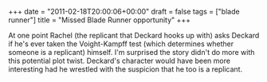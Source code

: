 +++
date = "2011-02-18T20:00:06+00:00"
draft = false
tags = ["blade runner"]
title = "Missed Blade Runner opportunity"
+++
<p>At one point Rachel (the replicant that Deckard hooks up with) asks Deckard if he's ever taken the Voight-Kampff test (which determines whether someone is a replicant) himself. I'm surprised the story didn't do more with this potential plot twist. Deckard's character would have been more interesting had he wrestled with the suspicion that he too is a replicant.</p> 
